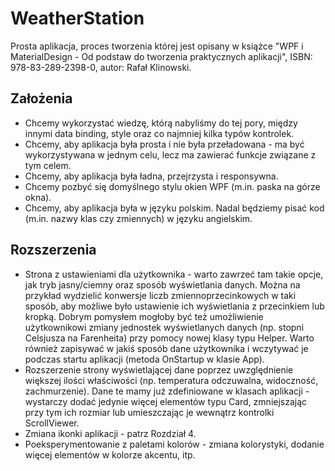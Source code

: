 # WeatherStation

Prosta aplikacja, proces tworzenia której jest opisany w książce "WPF i MaterialDesign - Od podstaw do tworzenia praktycznych aplikacji", ISBN: 978-83-289-2398-0, autor: Rafał Klinowski.

## Założenia

- Chcemy wykorzystać wiedzę, którą nabyliśmy do tej pory, między innymi data binding, style oraz co najmniej kilka typów kontrolek.
- Chcemy, aby aplikacja była prosta i nie była przeładowana - ma być wykorzystywana w jednym celu, lecz ma zawierać funkcje związane z tym celem.
- Chcemy, aby aplikacja była ładna, przejrzysta i responsywna.
- Chcemy pozbyć się domyślnego stylu okien WPF (m.in. paska na górze okna).
- Chcemy, aby aplikacja była w języku polskim. Nadal będziemy pisać kod (m.in. nazwy klas czy zmiennych) w języku angielskim.

## Rozszerzenia

- Strona z ustawieniami dla użytkownika - warto zawrzeć tam takie opcje, jak tryb jasny/ciemny oraz sposób wyświetlania danych. Można na przykład wydzielić konwersje liczb zmiennoprzecinkowych w taki sposób, aby możliwe było ustawienie ich wyświetlania z przecinkiem lub kropką. Dobrym pomysłem mogłoby być też umożliwienie użytkownikowi zmiany jednostek wyświetlanych danych (np. stopni Celsjusza na Farenheita) przy pomocy nowej klasy typu Helper. Warto również zapisywać w jakiś sposób dane użytkownika i wczytywać je podczas startu aplikacji (metoda OnStartup w klasie App).
- Rozszerzenie strony wyświetlającej dane poprzez uwzględnienie większej ilości właściwości (np. temperatura odczuwalna, widoczność, zachmurzenie). Dane te mamy już zdefiniowane w klasach aplikacji - wystarczy dodać jedynie więcej elementów typu Card, zmniejszając przy tym ich rozmiar lub umieszczając je wewnątrz kontrolki ScrollViewer.
- Zmiana ikonki aplikacji - patrz Rozdział 4.
- Poeksperymentowanie z paletami kolorów - zmiana kolorystyki, dodanie więcej elementów w kolorze akcentu, itp.
